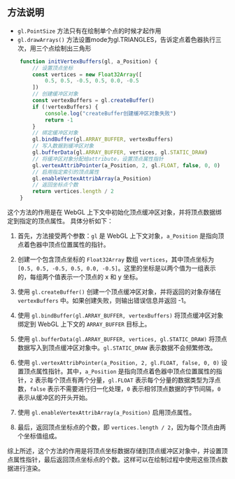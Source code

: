 ## 方法说明

* `gl.PointSize` 方法只有在绘制单个点的时候才起作用
* `gl.drawArrays()` 方法设置mode为gl.TRIANGLES，告诉定点着色器执行三次，用三个点绘制出三角形

```javascript
    function initVertexBuffers(gl, a_Position) {
        // 设置顶点坐标
        const vertices = new Float32Array([
            0.5, 0.5, -0.5, 0.5, 0.0, -0.5
        ])
        // 创建缓冲区对象
        const vertexBuffers = gl.createBuffer()
        if (!vertexBuffers) {
            console.log("createBuffer创建缓冲区对象失败")
            return -1
        }
        // 绑定缓冲区对象
        gl.bindBuffer(gl.ARRAY_BUFFER, vertexBuffers)
        // 写入数据到缓冲区对象
        gl.bufferData(gl.ARRAY_BUFFER, vertices, gl.STATIC_DRAW)
        // 将缓冲区对象分配给attribute，设置顶点属性指针
        gl.vertexAttribPointer(a_Position, 2, gl.FLOAT, false, 0, 0)
        // 启用指定索引的顶点属性
        gl.enableVertexAttribArray(a_Position)
        // 返回坐标点个数
        return vertices.length / 2
    }
```

这个方法的作用是在 WebGL 上下文中初始化顶点缓冲区对象，并将顶点数据绑定到指定的顶点属性。
具体分析如下：

1. 首先，方法接受两个参数：`gl` 是 WebGL 上下文对象，`a_Position` 是指向顶点着色器中顶点位置属性的指针。

2. 创建一个包含顶点坐标的 `Float32Array` 数组 `vertices`，其中顶点坐标为 `[0.5, 0.5, -0.5, 0.5, 0.0, -0.5]`。这里的坐标是以两个值为一组表示的，每组两个值表示一个顶点的 x 和 y 坐标。

3. 使用 `gl.createBuffer()` 创建一个顶点缓冲区对象，并将返回的对象存储在 `vertexBuffers` 中。如果创建失败，则输出错误信息并返回 -1。

4. 使用 `gl.bindBuffer(gl.ARRAY_BUFFER, vertexBuffers)` 将顶点缓冲区对象绑定到 WebGL 上下文的 `ARRAY_BUFFER` 目标上。

5. 使用 `gl.bufferData(gl.ARRAY_BUFFER, vertices, gl.STATIC_DRAW)` 将顶点数据写入到顶点缓冲区对象中。`gl.STATIC_DRAW` 表示数据不会频繁修改。

6. 使用 `gl.vertexAttribPointer(a_Position, 2, gl.FLOAT, false, 0, 0)` 设置顶点属性指针。其中，`a_Position` 是指向顶点着色器中顶点位置属性的指针，`2` 表示每个顶点有两个分量，`gl.FLOAT` 表示每个分量的数据类型为浮点数，`false` 表示不需要进行归一化处理，`0` 表示相邻顶点数据的字节间隔，`0` 表示从缓冲区的开头开始。

7. 使用 `gl.enableVertexAttribArray(a_Position)` 启用顶点属性。

8. 最后，返回顶点坐标点的个数，即 `vertices.length / 2`，因为每个顶点由两个坐标值组成。

综上所述，这个方法的作用是将顶点坐标数据存储到顶点缓冲区对象中，并设置顶点属性指针，最后返回顶点坐标点的个数。这样可以在绘制过程中使用这些顶点数据进行渲染。
